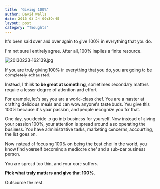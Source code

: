 ```yaml
---
title: 'Giving 100%'
author: David Wells
date: 2013-02-24 00:39:45
layout: post
category: "Thoughts"
---
```


It's been said over and over again to give 100% in everything that you do.

I'm not sure I entirely agree. After all, 100% implies a finite resource.

<img src="https://s3-us-west-2.amazonaws.com/assets.davidwells.io/legacy/2013/02/20130223-162139.jpg" alt="20130223-162139.jpg" class="alignnone size-full" />

If you are truly giving 100% in everything that you do, you are going to be completely exhausted.

Instead, I think **to be great at something**, sometimes secondary matters require a lesser degree of attention and effort.

For example, let's say you are a world-class chef. You are a master at crafting delicious meals and can wow anyone's taste buds. You give this 100% because it's your passion, and people recognize you for that.

One day, you decide to go into business for yourself. Now instead of giving your passion 100%, your attention is spread around also operating the business. You have administrative tasks, marketing concerns, accounting, the list goes on.

Now instead of focusing 100% on being the best chef in the world, you know find yourself becoming a mediocre chef and a sub-par business person.

You are spread too thin, and your core suffers.

**Pick what truly matters and give that 100%**.

Outsource the rest.
